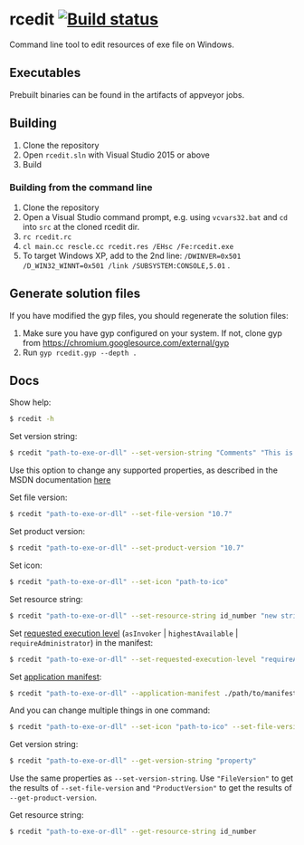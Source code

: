 # rcedit [![Build status](https://ci.appveyor.com/api/projects/status/99eokln2emhidcej?svg=true)](https://ci.appveyor.com/project/zcbenz/rcedit/branch/master)

Command line tool to edit resources of exe file on Windows.

## Executables

Prebuilt binaries can be found in the artifacts of appveyor jobs.

## Building

1. Clone the repository
2. Open `rcedit.sln` with Visual Studio 2015 or above
3. Build

### Building from the command line

1. Clone the repository
2. Open a Visual Studio command prompt, e.g. using `vcvars32.bat` and `cd`
   into `src` at the cloned rcedit dir.
3. `rc rcedit.rc`
4. `cl main.cc rescle.cc rcedit.res /EHsc /Fe:rcedit.exe`
6. To target Windows XP, add to the 2nd line:
   `/DWINVER=0x501 /D_WIN32_WINNT=0x501 /link /SUBSYSTEM:CONSOLE,5.01` .

## Generate solution files

If you have modified the gyp files, you should regenerate the solution files:

1. Make sure you have gyp configured on your system. If not, clone gyp from
   https://chromium.googlesource.com/external/gyp
2. Run `gyp rcedit.gyp --depth .`

## Docs

Show help:

```bash
$ rcedit -h
```

Set version string:

```bash
$ rcedit "path-to-exe-or-dll" --set-version-string "Comments" "This is an exe"
```

Use this option to change any supported properties, as described in the MSDN documentation [here](https://msdn.microsoft.com/en-us/library/windows/desktop/aa381058(v=vs.85).aspx)

Set file version:

```bash
$ rcedit "path-to-exe-or-dll" --set-file-version "10.7"
```

Set product version:

```bash
$ rcedit "path-to-exe-or-dll" --set-product-version "10.7"
```

Set icon:

```bash
$ rcedit "path-to-exe-or-dll" --set-icon "path-to-ico"
```

Set resource string:

```bash
$ rcedit "path-to-exe-or-dll" --set-resource-string id_number "new string value"
```

Set [requested execution level](https://msdn.microsoft.com/en-us/library/6ad1fshk.aspx#Anchor_9) (`asInvoker` | `highestAvailable` | `requireAdministrator`) in the manifest:

```bash
$ rcedit "path-to-exe-or-dll" --set-requested-execution-level "requireAdministrator"
```

Set [application manifest](https://msdn.microsoft.com/en-us/library/windows/desktop/aa374191.aspx):

```bash
$ rcedit "path-to-exe-or-dll" --application-manifest ./path/to/manifest/file
```

And you can change multiple things in one command:

```bash
$ rcedit "path-to-exe-or-dll" --set-icon "path-to-ico" --set-file-version "10.7"
```

Get version string:

```bash
$ rcedit "path-to-exe-or-dll" --get-version-string "property"
```

Use the same properties as `--set-version-string`. Use `"FileVersion"` to get the results of `--set-file-version` and `"ProductVersion"` to get the results of `--get-product-version`.

Get resource string:

```bash
$ rcedit "path-to-exe-or-dll" --get-resource-string id_number
```
